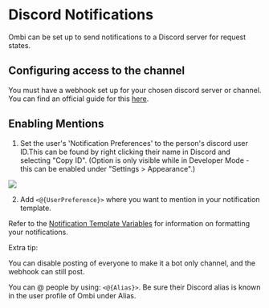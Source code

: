 # Discord Notifications

Ombi can be set up to send notifications to a Discord server for request states.

## Configuring access to the channel

You must have a webhook set up for your chosen discord server or channel.  
You can find an official guide for this [here](https://support.discordapp.com/hc/en-us/articles/228383668-Intro-to-Webhooks).

## Enabling Mentions

1. Set the user's 'Notification Preferences' to the person's discord user ID.This can be found by right clicking their name in Discord and selecting "Copy ID". (Option is only visible while in Developer Mode - this can be enabled under "Settings > Appearance".)

![](https://i.imgur.com/0F9QcB4.png)

2. Add `<@{UserPreference}>` where you want to mention in your notification template.

Refer to the [Notification Template Variables](https://github.com/tidusjar/Ombi/wiki/Notification-Template-Variables) for information on formatting your notifications.

Extra tip: 

You can disable posting of everyone to make it a bot only channel, and the webhook can still post.

You can @ people by using: `<@{Alias}>`. Be sure their Discord alias is known in the user profile of Ombi under Alias.